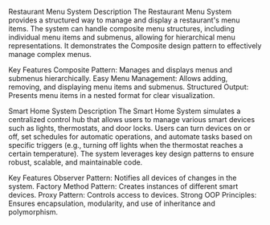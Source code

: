 Restaurant Menu System
Description
The Restaurant Menu System provides a structured way to manage and display a restaurant's menu items. The system can handle composite menu structures, including individual menu items and submenus, allowing for hierarchical menu representations. It demonstrates the Composite design pattern to effectively manage complex menus.

Key Features
Composite Pattern: Manages and displays menus and submenus hierarchically.
Easy Menu Management: Allows adding, removing, and displaying menu items and submenus.
Structured Output: Presents menu items in a nested format for clear visualization.

Smart Home System
Description
The Smart Home System simulates a centralized control hub that allows users to manage various smart devices such as lights, thermostats, and door locks. Users can turn devices on or off, set schedules for automatic operations, and automate tasks based on specific triggers (e.g., turning off lights when the thermostat reaches a certain temperature). The system leverages key design patterns to ensure robust, scalable, and maintainable code.

Key Features
Observer Pattern: Notifies all devices of changes in the system.
Factory Method Pattern: Creates instances of different smart devices.
Proxy Pattern: Controls access to devices.
Strong OOP Principles: Ensures encapsulation, modularity, and use of inheritance and polymorphism.
